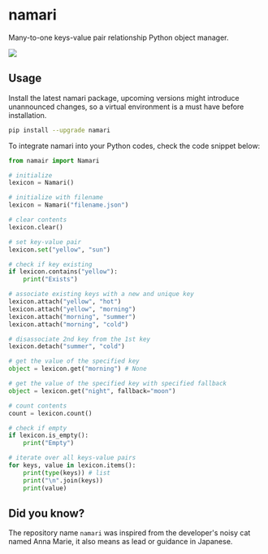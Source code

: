 # namari
Many-to-one keys-value pair relationship Python object manager.

![](/resources/banner.png)

## Usage
Install the latest namari package, upcoming versions might introduce unannounced changes, so a virtual environment is a must have before installation.
```bash
pip install --upgrade namari
```

To integrate namari into your Python codes, check the code snippet below:
```python
from namair import Namari

# initialize
lexicon = Namari()

# initialize with filename
lexicon = Namari("filename.json")

# clear contents
lexicon.clear()

# set key-value pair
lexicon.set("yellow", "sun")

# check if key existing
if lexicon.contains("yellow"):
    print("Exists")

# associate existing keys with a new and unique key
lexicon.attach("yellow", "hot")
lexicon.attach("yellow", "morning")
lexicon.attach("morning", "summer")
lexicon.attach("morning", "cold")

# disassociate 2nd key from the 1st key
lexicon.detach("summer", "cold")

# get the value of the specified key
object = lexicon.get("morning") # None

# get the value of the specified key with specified fallback
object = lexicon.get("night", fallback="moon")

# count contents
count = lexicon.count()

# check if empty
if lexicon.is_empty():
    print("Empty")

# iterate over all keys-value pairs
for keys, value in lexicon.items():
    print(type(keys)) # list
    print("\n".join(keys))
    print(value)
```

## Did you know?
The repository name `namari` was inspired from the developer's noisy cat named Anna Marie, it also means as lead or guidance in Japanese.
